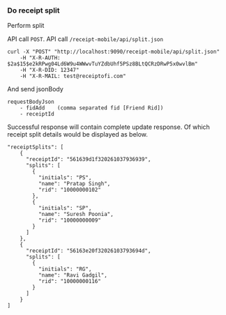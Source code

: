 ### Do receipt split

Perform split

API call `POST`. API call `/receipt-mobile/api/split.json`
    
    curl -X "POST" "http://localhost:9090/receipt-mobile/api/split.json"
    	-H "X-R-AUTH: $2a$15$e2kRPwg04Ld6W9u4WWwvTuYZdbUhf5PSz8BLtQCRzDRwP5x0wvlBm" 
    	-H "X-R-DID: 12347" 
    	-H "X-R-MAIL: test@receiptofi.com"

And send jsonBody

    requestBodyJson 
        - fidAdd    (comma separated fid [Friend Rid])
        - receiptId
        
Successful response will contain complete update response. Of which receipt split details would be displayed as below. 
                                                                                                                          
    "receiptSplits": [
        {
          "receiptId": "561639d1f320261037936939",
          "splits": [
            {
              "initials": "PS",
              "name": "Pratap Singh",
              "rid": "10000000102"
            },
            {
              "initials": "SP",
              "name": "Suresh Poonia",
              "rid": "10000000009"
            }
          ]
        },
        {
          "receiptId": "56163e20f32026103793694d",
          "splits": [
            {
              "initials": "RG",
              "name": "Ravi Gadgil",
              "rid": "10000000116"
            }
          ]
        }
    ]